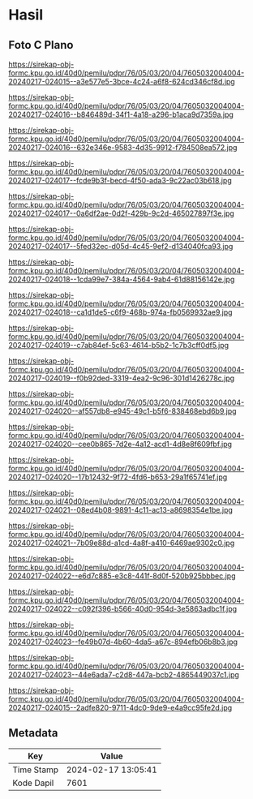 # Hasil

## Foto C Plano

https://sirekap-obj-formc.kpu.go.id/40d0/pemilu/pdpr/76/05/03/20/04/7605032004004-20240217-024015--a3e577e5-3bce-4c24-a6f8-624cd346cf8d.jpg

https://sirekap-obj-formc.kpu.go.id/40d0/pemilu/pdpr/76/05/03/20/04/7605032004004-20240217-024016--b846489d-34f1-4a18-a296-b1aca9d7359a.jpg

https://sirekap-obj-formc.kpu.go.id/40d0/pemilu/pdpr/76/05/03/20/04/7605032004004-20240217-024016--632e346e-9583-4d35-9912-f784508ea572.jpg

https://sirekap-obj-formc.kpu.go.id/40d0/pemilu/pdpr/76/05/03/20/04/7605032004004-20240217-024017--fcde9b3f-becd-4f50-ada3-9c22ac03b618.jpg

https://sirekap-obj-formc.kpu.go.id/40d0/pemilu/pdpr/76/05/03/20/04/7605032004004-20240217-024017--0a6df2ae-0d2f-429b-9c2d-465027897f3e.jpg

https://sirekap-obj-formc.kpu.go.id/40d0/pemilu/pdpr/76/05/03/20/04/7605032004004-20240217-024017--5fed32ec-d05d-4c45-9ef2-d134040fca93.jpg

https://sirekap-obj-formc.kpu.go.id/40d0/pemilu/pdpr/76/05/03/20/04/7605032004004-20240217-024018--1cda99e7-384a-4564-9ab4-61d88156142e.jpg

https://sirekap-obj-formc.kpu.go.id/40d0/pemilu/pdpr/76/05/03/20/04/7605032004004-20240217-024018--ca1d1de5-c6f9-468b-974a-fb0569932ae9.jpg

https://sirekap-obj-formc.kpu.go.id/40d0/pemilu/pdpr/76/05/03/20/04/7605032004004-20240217-024019--c7ab84ef-5c63-4614-b5b2-1c7b3cff0df5.jpg

https://sirekap-obj-formc.kpu.go.id/40d0/pemilu/pdpr/76/05/03/20/04/7605032004004-20240217-024019--f0b92ded-3319-4ea2-9c96-301d1426278c.jpg

https://sirekap-obj-formc.kpu.go.id/40d0/pemilu/pdpr/76/05/03/20/04/7605032004004-20240217-024020--af557db8-e945-49c1-b5f6-838468ebd6b9.jpg

https://sirekap-obj-formc.kpu.go.id/40d0/pemilu/pdpr/76/05/03/20/04/7605032004004-20240217-024020--cee0b865-7d2e-4a12-acd1-4d8e8f609fbf.jpg

https://sirekap-obj-formc.kpu.go.id/40d0/pemilu/pdpr/76/05/03/20/04/7605032004004-20240217-024020--17b12432-9f72-4fd6-b653-29a1f65741ef.jpg

https://sirekap-obj-formc.kpu.go.id/40d0/pemilu/pdpr/76/05/03/20/04/7605032004004-20240217-024021--08ed4b08-9891-4c11-ac13-a8698354e1be.jpg

https://sirekap-obj-formc.kpu.go.id/40d0/pemilu/pdpr/76/05/03/20/04/7605032004004-20240217-024021--7b09e88d-a1cd-4a8f-a410-6469ae9302c0.jpg

https://sirekap-obj-formc.kpu.go.id/40d0/pemilu/pdpr/76/05/03/20/04/7605032004004-20240217-024022--e6d7c885-e3c8-441f-8d0f-520b925bbbec.jpg

https://sirekap-obj-formc.kpu.go.id/40d0/pemilu/pdpr/76/05/03/20/04/7605032004004-20240217-024022--c092f396-b566-40d0-954d-3e5863adbc1f.jpg

https://sirekap-obj-formc.kpu.go.id/40d0/pemilu/pdpr/76/05/03/20/04/7605032004004-20240217-024023--fe49b07d-4b60-4da5-a67c-894efb06b8b3.jpg

https://sirekap-obj-formc.kpu.go.id/40d0/pemilu/pdpr/76/05/03/20/04/7605032004004-20240217-024023--44e6ada7-c2d8-447a-bcb2-4865449037c1.jpg

https://sirekap-obj-formc.kpu.go.id/40d0/pemilu/pdpr/76/05/03/20/04/7605032004004-20240217-024015--2adfe820-9711-4dc0-9de9-e4a9cc95fe2d.jpg


## Metadata

| Key        | Value               |
| ---------- | ------------------- |
| Time Stamp | 2024-02-17 13:05:41 |
| Kode Dapil | 7601                |



